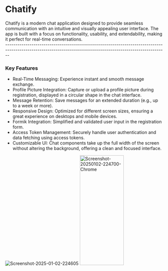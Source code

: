 <h1>Chatify</h1>
Chatify is a modern chat application designed to provide seamless communication with an intuitive and visually appealing user interface. The app is built with a focus on functionality, usability, and extendability, making it perfect for real-time conversations.</br>
--------------------------------------------------------------------------------------------------------------------------------------------------------------
<h3>Key Features
</h3>
  
<ul>
<li>
Real-Time Messaging: Experience instant and smooth message exchange.
</li>
  <li>
Profile Picture Integration: Capture or upload a profile picture during registration, displayed in a circular shape in the chat interface.  
  </li>
  <li>
Message Retention: Save messages for an extended duration (e.g., up to a week or more).
  </li>
  <li>
Responsive Design: Optimized for different screen sizes, ensuring a great experience on desktops and mobile devices.
    
  </li>
  <li>
Formik Integration: Simplified and validated user input in the registration form.
    
  </li>
  <li>
Access Token Management: Securely handle user authentication and data fetching using access tokens.
    
  </li>
  <li>   
Customizable UI: Chat components take up the full width of the screen without altering the background, offering a clean and focused interface. 
  </li>
</ul>
<div>
<img src="https://i.ibb.co/8DN3FkS/Screenshot-2025-01-02-224605.png" alt="Screenshot-2025-01-02-224605" border="0">
<img src="https://i.ibb.co/9wbn62P/Screenshot-20250102-224700-Chrome.jpg" alt="Screenshot-20250102-224700-Chrome" border="0" height="350px" width="140px" />
</div>
